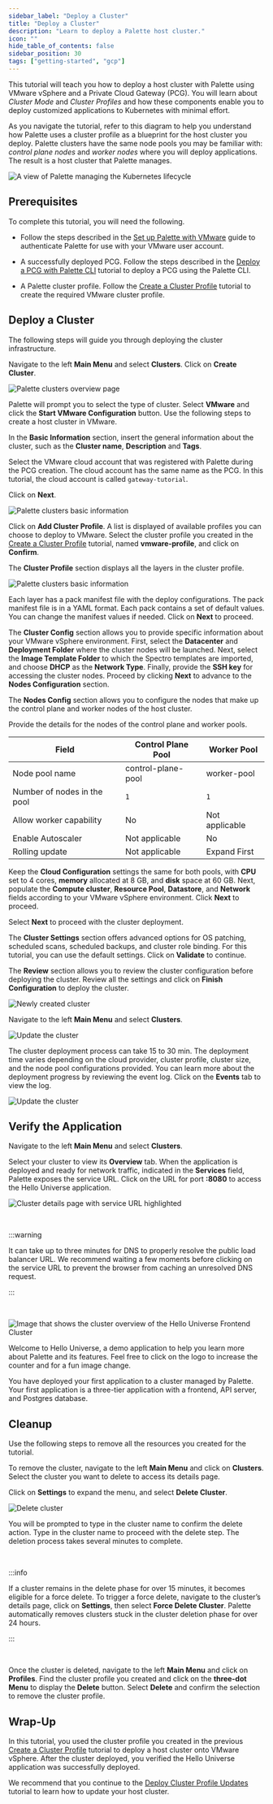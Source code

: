 ```yaml
---
sidebar_label: "Deploy a Cluster"
title: "Deploy a Cluster"
description: "Learn to deploy a Palette host cluster."
icon: ""
hide_table_of_contents: false
sidebar_position: 30
tags: ["getting-started", "gcp"]
---
```


This tutorial will teach you how to deploy a host cluster with Palette using VMware vSphere and a Private Cloud Gateway
(PCG). You will learn about _Cluster Mode_ and _Cluster Profiles_ and how these components enable you to deploy
customized applications to Kubernetes with minimal effort.

As you navigate the tutorial, refer to this diagram to help you understand how Palette uses a cluster profile as a
blueprint for the host cluster you deploy. Palette clusters have the same node pools you may be familiar with: _control
plane nodes_ and _worker nodes_ where you will deploy applications. The result is a host cluster that Palette manages.

![A view of Palette managing the Kubernetes lifecycle](/getting-started/getting-started_deploy-k8s-cluster_application.webp)

## Prerequisites

To complete this tutorial, you will need the following.

- Follow the steps described in the [Set up Palette with VMware](./setup.md) guide to authenticate Palette for use with
  your VMware user account.

- A successfully deployed PCG. Follow the steps described in the [Deploy a PCG with Palette CLI](./deploy-pcg.md)
  tutorial to deploy a PCG using the Palette CLI.

- A Palette cluster profile. Follow the [Create a Cluster Profile](./create-cluster-profile.md) tutorial to create the
  required VMware cluster profile.

## Deploy a Cluster

The following steps will guide you through deploying the cluster infrastructure.

Navigate to the left **Main Menu** and select **Clusters**. Click on **Create Cluster**.

![Palette clusters overview page](/getting-started/getting-started_deploy-k8s-cluster_new_cluster.webp)

Palette will prompt you to select the type of cluster. Select **VMware** and click the **Start VMware Configuration**
button. Use the following steps to create a host cluster in VMware.

In the **Basic Information** section, insert the general information about the cluster, such as the **Cluster name**,
**Description** and **Tags**.

Select the VMware cloud account that was registered with Palette during the PCG creation. The cloud account has the same
name as the PCG. In this tutorial, the cloud account is called `gateway-tutorial`.

Click on **Next**.

![Palette clusters basic information](/getting-started/vmware/getting-started_deploy-k8s-cluster_basic_info.webp)

Click on **Add Cluster Profile**. A list is displayed of available profiles you can choose to deploy to VMware. Select
the cluster profile you created in the [Create a Cluster Profile](./create-cluster-profile.md) tutorial, named
**vmware-profile**, and click on **Confirm**.

The **Cluster Profile** section displays all the layers in the cluster profile.

![Palette clusters basic information](/getting-started/vmware/getting-started_deploy-k8s-cluster_clusters_parameters.webp)

Each layer has a pack manifest file with the deploy configurations. The pack manifest file is in a YAML format. Each
pack contains a set of default values. You can change the manifest values if needed. Click on **Next** to proceed.

The **Cluster Config** section allows you to provide specific information about your VMware vSphere environment. First,
select the **Datacenter** and **Deployment Folder** where the cluster nodes will be launched. Next, select the **Image
Template Folder** to which the Spectro templates are imported, and choose **DHCP** as the **Network Type**. Finally,
provide the **SSH key** for accessing the cluster nodes. Proceed by clicking **Next** to advance to the **Nodes
Configuration** section.

The **Nodes Config** section allows you to configure the nodes that make up the control plane and worker nodes of the
host cluster.

Provide the details for the nodes of the control plane and worker pools.

| **Field**                   | **Control Plane Pool** | **Worker Pool** |
| --------------------------- | ---------------------- | --------------- |
| Node pool name              | control-plane-pool     | worker-pool     |
| Number of nodes in the pool | `1`                    | `1`             |
| Allow worker capability     | No                     | Not applicable  |
| Enable Autoscaler           | Not applicable         | No              |
| Rolling update              | Not applicable         | Expand First    |

Keep the **Cloud Configuration** settings the same for both pools, with **CPU** set to 4 cores, **memory** allocated at
8 GB, and **disk** space at 60 GB. Next, populate the **Compute cluster**, **Resource Pool**, **Datastore**, and
**Network** fields according to your VMware vSphere environment. Click **Next** to proceed.

Select **Next** to proceed with the cluster deployment.

The **Cluster Settings** section offers advanced options for OS patching, scheduled scans, scheduled backups, and cluster role
binding. For this tutorial, you can use the default settings. Click on **Validate** to continue.

The **Review** section allows you to review the cluster configuration before deploying the cluster. Review all the
settings and click on **Finish Configuration** to deploy the cluster.

![Newly created cluster](/getting-started/vmware/getting-started_deploy-k8s-cluster_profile_review.webp)

Navigate to the left **Main Menu** and select **Clusters**.

![Update the cluster](/getting-started/vmware/getting-started_deploy-k8s-cluster_new_cluster.webp)

The cluster deployment process can take 15 to 30 min. The deployment time varies depending on the cloud provider,
cluster profile, cluster size, and the node pool configurations provided. You can learn more about the deployment
progress by reviewing the event log. Click on the **Events** tab to view the log.

![Update the cluster](/getting-started/vmware/getting-started_deploy-k8s-cluster_event_log.webp)

## Verify the Application

Navigate to the left **Main Menu** and select **Clusters**.

Select your cluster to view its **Overview** tab. When the application is deployed and ready for network traffic,
indicated in the **Services** field, Palette exposes the service URL. Click on the URL for port **:8080** to access the
Hello Universe application.

![Cluster details page with service URL highlighted](/getting-started/vmware/getting-started_deploy-k8s-cluster_service_url.webp)

<br />

:::warning

It can take up to three minutes for DNS to properly resolve the public load balancer URL. We recommend waiting a few
moments before clicking on the service URL to prevent the browser from caching an unresolved DNS request.

:::

<br />

![Image that shows the cluster overview of the Hello Universe Frontend Cluster](/getting-started/getting-started_deploy-k8s-cluster_hello-universe-with-api.webp)

Welcome to Hello Universe, a demo application to help you learn more about Palette and its features. Feel free to click
on the logo to increase the counter and for a fun image change.

You have deployed your first application to a cluster managed by Palette. Your first application is a three-tier
application with a frontend, API server, and Postgres database.

## Cleanup

Use the following steps to remove all the resources you created for the tutorial.

To remove the cluster, navigate to the left **Main Menu** and click on **Clusters**. Select the cluster you want to
delete to access its details page.

Click on **Settings** to expand the menu, and select **Delete Cluster**.

![Delete cluster](/getting-started/vmware/getting-started_deploy-k8s-cluster_delete-cluster-button.webp)

You will be prompted to type in the cluster name to confirm the delete action. Type in the cluster name to proceed with
the delete step. The deletion process takes several minutes to complete.

<br />

:::info

If a cluster remains in the delete phase for over 15 minutes, it becomes eligible for a force delete. To trigger a force
delete, navigate to the cluster’s details page, click on **Settings**, then select **Force Delete Cluster**. Palette
automatically removes clusters stuck in the cluster deletion phase for over 24 hours.

:::

<br />

Once the cluster is deleted, navigate to the left **Main Menu** and click on **Profiles**. Find the cluster profile you
created and click on the **three-dot Menu** to display the **Delete** button. Select **Delete** and confirm the
selection to remove the cluster profile.

<PartialsComponent category="pcg-vmware" name="delete-pcg-ui" />

## Wrap-Up

In this tutorial, you used the cluster profile you created in the previous
[Create a Cluster Profile](./create-cluster-profile.md) tutorial to deploy a host cluster onto VMware vSphere. After the
cluster deployed, you verified the Hello Universe application was successfully deployed.

We recommend that you continue to the [Deploy Cluster Profile Updates](./update-k8s-cluster.md) tutorial to learn how to
update your host cluster.
